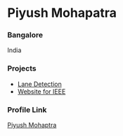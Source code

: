 # Piyush Mohapatra

### Bangalore

India


### Projects

- [Lane Detection](https://github.com/piyush-mk/RUGVED-TaskPhase/tree/main/lane_detection)
- [Website for IEEE](https://piyush-mk.github.io/pmtechno/)

### Profile Link

[Piyush Mohaptra](https://piyush-mk.github.io/pmtechno/)
